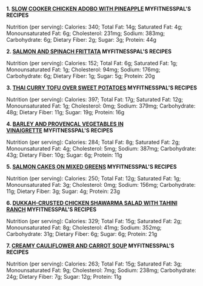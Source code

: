 **1. [SLOW COOKER CHICKEN ADOBO WITH PINEAPPLE](https://blog.myfitnesspal.com/slow-cooker-chicken-adobo-with-pineapple/) MYFITNESSPAL'S RECIPES**

Nutrition (per serving): Calories: 340; Total Fat: 14g; Saturated
Fat: 4g; Monounsaturated Fat: 6g; Cholesterol: 231mg; Sodium: 383mg;
Carbohydrate: 6g; Dietary Fiber: 2g; Sugar: 3g; Protein: 44g

**2. [SALMON AND SPINACH FRITTATA](https://blog.myfitnesspal.com/salmon-and-spinach-frittata/) MYFITNESSPAL'S RECIPES**

Nutrition (per serving): Calories: 152; Total Fat: 6g; Saturated
Fat: 1g; Monounsaturated Fat: 1g; Cholesterol: 94mg; Sodium: 176mg;
Carbohydrate: 6g; Dietary Fiber: 1g; Sugar: 5g; Protein: 20g


**3. [THAI CURRY TOFU OVER SWEET POTATOES](https://blog.myfitnesspal.com/thai-curry-tofu-over-sweet-potatoes/) MYFITNESSPAL'S RECIPES**

Nutrition (per serving): Calories: 397; Total Fat: 17g; Saturated
Fat: 12g; Monounsaturated Fat: 1g; Cholesterol: 0mg; Sodium: 379mg;
Carbohydrate: 48g; Dietary Fiber: 11g; Sugar: 19g; Protein: 16g

**4. [BARLEY AND PROVENCAL VEGETABLES IN VINAIGRETTE](https://blog.myfitnesspal.com/barley-and-provencal-vegetables-in-vinaigrette/) MYFITNESSPAL'S RECIPES**

Nutrition (per serving): Calories: 284; Total Fat: 8g; Saturated
Fat: 2g; Monounsaturated Fat: 4g; Cholesterol: 5mg; Sodium: 387mg;
Carbohydrate: 43g; Dietary Fiber: 10g; Sugar: 6g; Protein: 11g

**5. [SALMON CAKES ON MIXED GREENS](https://blog.myfitnesspal.com/salmon-cakes-on-mixed-green-salad) MYFITNESSPAL'S RECIPES**

Nutrition (per serving): Calories: 250; Total Fat: 12g; Saturated
Fat: 1g; Monounsaturated Fat: 3g; Cholesterol: 0mg; Sodium: 156mg;
Carbohydrate: 11g; Dietary Fiber: 3g; Sugar: 4g; Protein: 23g

**6. [DUKKAH-CRUSTED CHICKEN SHAWARMA SALAD WITH TAHINI RANCH](https://blog.myfitnesspal.com/dukkah-crusted-chicken-shawarma-salad-with-tahini-ranch/) MYFITNESSPAL'S RECIPES**

Nutrition (per serving): Calories: 329; Total Fat: 15g; Saturated
Fat: 2g; Monounsaturated Fat: 8g; Cholesterol: 41mg; Sodium: 352mg;
Carbohydrate: 31g; Dietary Fiber: 6g; Sugar: 6g; Protein: 21g

**7. [CREAMY CAULIFLOWER AND CARROT SOUP](https://blog.myfitnesspal.com/creamy-cauliflower-and-carrot-soup/) MYFITNESSPAL'S RECIPES**

Nutrition (per serving): Calories: 263; Total Fat: 15g; Saturated
Fat: 3g; Monounsaturated Fat: 9g; Cholesterol: 7mg; Sodium: 238mg;
Carbohydrate: 24g; Dietary Fiber: 7g; Sugar: 12g; Protein: 11g

